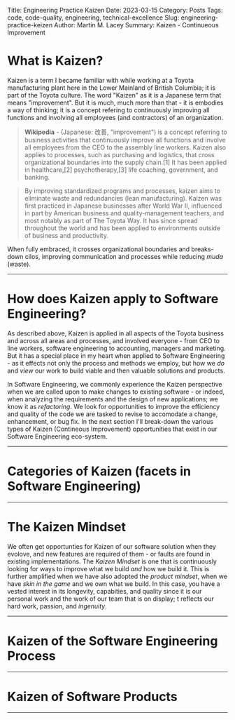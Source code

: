 Title: Engineering Practice Kaizen
Date: 2023-03-15
Category: Posts 
Tags: code, code-quality, engineering, technical-excellence
Slug: engineering-practice-keizen
Author: Martin M. Lacey
Summary: Kaizen - Continueous Improvement

# What is Kaizen?

Kaizen is a term I became familiar with while working at a Toyota manufacturing plant here in the Lower Mainland of British Columbia; it is part of the Toyota culture.  The word "Kaizen" as it is a Japanese term that means "improvement".  But it is much, much more than that - it is embodies a way of thinking; it is a concept refering to continuously improving all functions and involving all employees (and contractors) of an organization.  

>
> **Wikipedia**  - (Japanese: 改善, "improvement") is a concept referring to business activities that continuously improve all functions and involve all employees from the CEO to the assembly line workers. Kaizen also applies to processes, such as purchasing and logistics, that cross organizational boundaries into the supply chain.[1] It has been applied in healthcare,[2] psychotherapy,[3] life coaching, government, and banking.

>By improving standardized programs and processes, kaizen aims to eliminate waste and redundancies (lean manufacturing). Kaizen was first practiced in Japanese businesses after World War II, influenced in part by American business and quality-management teachers, and most notably as part of The Toyota Way. It has since spread throughout the world and has been applied to environments outside of business and productivity.
>

When fully embraced, it crosses organizational boundaries and breaks-down cilos, improving communication and processes while reducing *muda* (waste). 

---

# How does Kaizen apply to Software Engineering?

As described above, Kaizen is applied in all aspects of the Toyota business and across all areas and processes, and involved everyone - from CEO to line workers, software engineering to accounting, managers and marketing.  But it has a special place in my heart when applied to Software Engineering - as it effects not only the process and methods we employ, but how we *do* and *view* our work to build viable and then valuable solutions and products.

In Software Engineering, we commonly experience the Kaizen perspective when we are called upon to make changes to existing software - or indeed, when analyzing the requirements and the design of new applications; we know it as *refactoring*.  We look for opportunities to improve the efficiency and quality of the code we are tasked to revise to accomodate a change, enhancement, or bug fix.  In the next section I'll break-down the various types of Kaizen (Contineous Improvement) opportunities that exist in our Software Engineering eco-system.


---

# Categories of Kaizen (facets in Software Engineering)

---

# The Kaizen Mindset
We often get opportunties for Kaizen of our software solution when they evolove, and new features are required of them - or faults are found in existing implementations.  The *Kaizen Mindset* is one that is continuously looking for ways to improve what we build *and* how we build it. This is further amplified when we have also adopted the *product mindset*, when we have *skin in the game* and we own what we build.  In this case, you have a vested interest in its longevity, capabities, and quality since it is our personal work and the work of our team that is on display; t reflects our hard work, passion, and *ingenuity*.


---

# Kaizen of the Software Engineering Process


---

# Kaizen of Software Products
 

---


